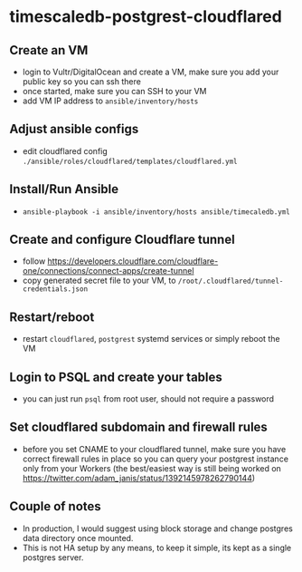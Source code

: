 # timescaledb-postgrest-cloudflared

## Create an VM
- login to Vultr/DigitalOcean and create a VM, make sure you add your public key so you can ssh there
- once started, make sure you can SSH to your VM
- add VM IP address to `ansible/inventory/hosts`

## Adjust ansible configs
- edit cloudflared config `./ansible/roles/cloudflared/templates/cloudflared.yml`

## Install/Run Ansible
- `ansible-playbook -i ansible/inventory/hosts ansible/timecaledb.yml`

## Create and configure Cloudflare tunnel
- follow https://developers.cloudflare.com/cloudflare-one/connections/connect-apps/create-tunnel
- copy generated secret file to your VM, to `/root/.cloudflared/tunnel-credentials.json`

## Restart/reboot
- restart `cloudflared`, `postgrest` systemd services or simply reboot the VM 

## Login to PSQL and create your tables
- you can just run `psql` from root user, should not require a password

## Set cloudflared subdomain and firewall rules 
- before you set CNAME to your cloudflared tunnel, make sure you have correct firewall rules in place so you can query your postgrest instance only from your Workers (the best/easiest way is still being worked on https://twitter.com/adam_janis/status/1392145978262790144)

## Couple of notes
- In production, I would suggest using block storage and change postgres data directory once mounted.
- This is not HA setup by any means, to keep it simple, its kept as a single postgres server.
